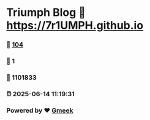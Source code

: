 # Triumph Blog :link: https://7r1UMPH.github.io 
### :page_facing_up: [104](https://7r1UMPH.github.io/tag.html) 
### :speech_balloon: 1 
### :hibiscus: 1101833 
### :alarm_clock: 2025-06-14 11:19:31 
### Powered by :heart: [Gmeek](https://github.com/Meekdai/Gmeek)
